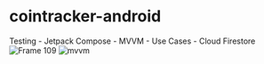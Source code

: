 # cointracker-android
Testing - Jetpack Compose - MVVM - Use Cases - Cloud Firestore
![Frame 109](https://user-images.githubusercontent.com/123986081/219872952-5d656879-62f2-4bf6-8f1c-3ea7dfd00357.jpg)
![mvvm](https://user-images.githubusercontent.com/123986081/219874094-a44aa193-c7a6-4e12-a28a-4127527b03fc.png)
